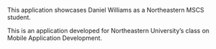 This application showcases Daniel Williams as a Northeastern MSCS student.


This is an application developed for Northeastern University’s class on Mobile Application Development.